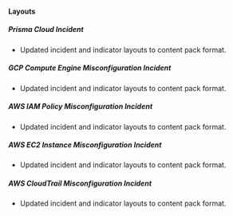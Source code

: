 
#### Layouts
##### Prisma Cloud Incident
 - Updated incident and indicator layouts to content pack format.
##### GCP Compute Engine Misconfiguration Incident
 - Updated incident and indicator layouts to content pack format.
##### AWS IAM Policy Misconfiguration Incident
 - Updated incident and indicator layouts to content pack format.
##### AWS EC2 Instance Misconfiguration Incident
 - Updated incident and indicator layouts to content pack format.
##### AWS CloudTrail Misconfiguration Incident
 - Updated incident and indicator layouts to content pack format.